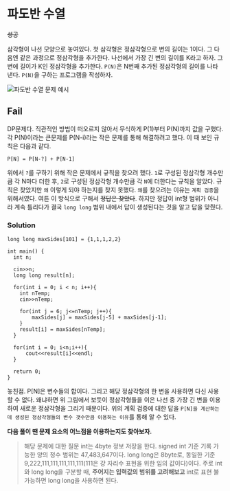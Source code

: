 # 파도반 수열

~~성공~~

삼각형이 나선 모양으로 놓여있다. 첫 삼각형은 정삼각형으로 변의 길이는 1이다. 그 다음엔 같은 과정으로 정삼각형을 추가한다. 나선에서 가장 긴 변의 길이를 K라고 하자. 그 변에 길이가 K인 정삼각형을 추가한다. `P(N)`은 N번째 추가된 정삼각형의 길이를 나타낸다. `P(N)`을 구하는 프로그램을 작성하자.

![파도반 수열 문제 예시](https://www.acmicpc.net/upload/images/pandovan.png)

## Fail

DP문제다. 직관적인 방법이 떠오르지 않아서 무식하게 P(1)부터 P(N)까지 값을 구했다. 각 P(N)이라는 큰문제를 P(N-i)라는 작은 문제를 통해 해결하려고 했다. 이 때 보인 규칙은 다음과 같다.

```
P[N] = P[N-?] + P[N-1]
```

위에서 `?`를 구하기 위해 작은 문제에서 규칙을 찾으려 했다. `1`로 구성된 정삼각형 개수만큼 각 N마다 더한 후, `2`로 구성된 정삼각형 개수만큼 각 `N`에 더한다는 규칙을 알았다. 규칙은 찾았지만 `왜` 이렇게 되야 하는지를 찾지 못했다. `왜`를 찾으려는 이유는 `계획 검증`을 위해서였다. 여튼 이 방식으로 구해서 ~~정답은 찾았다~~. 하지만 정답이 int형 범위가 아니라 계속 틀리다가 결국 `long long` 범위 내에서 답이 생성된다는 것을 알고 답을 맞췄다. 

### Solution

```
long long maxSides[101] = {1,1,1,2,2}

int main() {
  int n;

  cin>>n;
  long long result[n];

  for(int i = 0; i < n; i++){
    int nTemp;
    cin>>nTemp;

    for(int j = 6; j<=nTemp; j++){
        maxSides[j] = maxSides[j-5] + maxSides[j-1];
    }
    result[i] = maxSides[nTemp];
  }

  for(int i = 0; i<n;i++){
      cout<<result[i]<<endl;
  }

  return 0;
}
```


놓친점.
P[N]은 변수들의 합이다. 그리고 해당 정삼각형의 한 변을 사용하면 다신 사용할 수 없다. 왜냐하면 위 그림에서 보듯이 정삼각형들을 이은 나선 중 가장 긴 변을 이용하여 새로운 정삼각형을 그리기 때문이다. 위의 계획 검증에 대한 답을 `P[N]을 계산하는데 생성된 정삼각형들의 변수 갯수만큼 이용하는 이유`를 통해 알 수 있다.

**다음 풀이 땐 문제 요소의 어느점을 이용하는지도 찾아보자.**

> 해당 문제에 대한 질문
int는 4byte 정보 저장을 한다. signed int 기준 기록 가능한 양의 정수 범위는 47,483,647이다.
long long은 8byte로, 동일한 기준 9,222,111,111,111,111,111(111은 걍 자리수 표현을 위한 임의 값이다)이다.
주로 int와 long long을 구분할 때, **주어지는 입력값의 범위를 고려해보고** int로 표현 불가능하면 long long을 사용하면 된다.